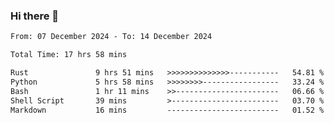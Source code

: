 ### Hi there 👋

<!--
**ututono/ututono** is a ✨ _special_ ✨ repository because its `README.md` (this file) appears on your GitHub profile.

Here are some ideas to get you started:

- 🔭 I’m currently working on ...
- 🌱 I’m currently learning ...
- 👯 I’m looking to collaborate on ...
- 🤔 I’m looking for help with ...
- 💬 Ask me about ...
- 📫 How to reach me: ...
- 😄 Pronouns: ...
- ⚡ Fun fact: ...
-->



<!--START_SECTION:waka-->

```txt
From: 07 December 2024 - To: 14 December 2024

Total Time: 17 hrs 58 mins

Rust               9 hrs 51 mins   >>>>>>>>>>>>>>-----------   54.81 %
Python             5 hrs 58 mins   >>>>>>>>-----------------   33.24 %
Bash               1 hr 11 mins    >>-----------------------   06.66 %
Shell Script       39 mins         >------------------------   03.70 %
Markdown           16 mins         -------------------------   01.52 %
```

<!--END_SECTION:waka-->
